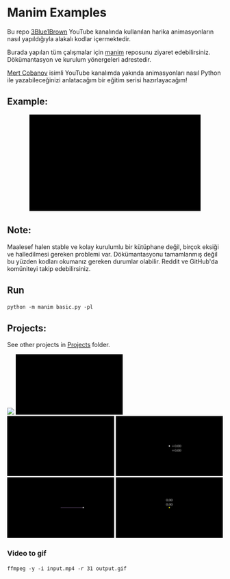 # Manim Examples
Bu repo [3Blue1Brown](https://www.youtube.com/3Blue1Brown) YouTube kanalında kullanılan harika animasyonların nasıl yapıldığıyla alakalı kodlar içermektedir.

Burada yapılan tüm çalışmalar için [manim](https://github.com/3b1b/manim) reposunu ziyaret edebilirsiniz. Dökümantasyon ve kurulum yönergeleri adrestedir.

[Mert Cobanov](https://www.youtube.com/MertCobanov) isimli YouTube kanalımda yakında animasyonları nasıl Python ile yazabileceğinizi anlatacağım bir eğitim serisi hazırlayacağım!

## Example: 

<center><img src="img/welcome.gif" width="400"></center>

## Note:
Maalesef halen stable ve kolay kurulumlu bir kütüphane değil, birçok eksiği ve halledilmesi gereken problemi var. Dökümantasyonu tamamlanmış değil bu yüzden kodları okumanız gereken durumlar olabilir. Reddit ve GitHub'da komüniteyi takip edebilirsiniz. 

## Run
`python -m manim basic.py -pl`

## Projects:
See other projects in [Projects](https://github.com/cobanov/manim_examples/tree/master/projects) folder.

<img src="img/final.gif" width="250"> <img src="img/welcome.gif" width="250"> <img src="img/Graphing.gif" width="250"> <img src="img/updaterfunc.gif" width="250"> <img src="img/DrawCircle.gif" width="250"> <img src="img/dot_value_updater.gif" width="250">


### Video to gif 

`ffmpeg -y -i input.mp4 -r 31 output.gif`
